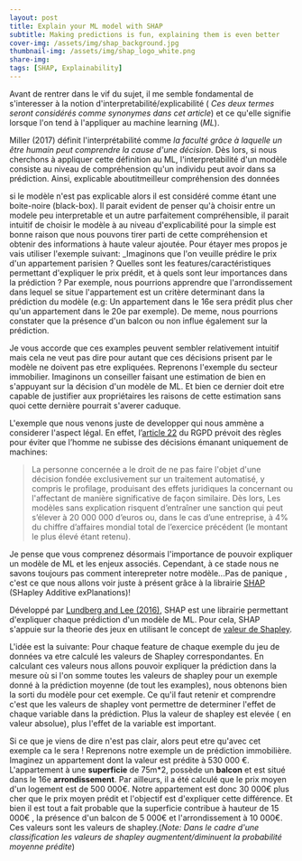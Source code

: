 ```yaml
---
layout: post
title: Explain your ML model with SHAP
subtitle: Making predictions is fun, explaining them is even better
cover-img: /assets/img/shap_background.jpg
thumbnail-img: /assets/img/shap_logo_white.png
share-img:
tags: [SHAP, Explainability]
---
```


Avant de rentrer dans le vif du sujet, il me semble fondamental de s'interesser à la notion d'interpretabilité/explicabilité ( _Ces deux termes seront considérés comme synonymes dans cet article_) et ce qu'elle signifie lorsque l'on tend à l'appliquer au machine learning (*ML*). 

Miller (2017) définit l'interprétabilité comme _la faculté grâce à laquelle un être humain peut comprendre la cause d'une décision_. Dès lors, si nous cherchons à appliquer cette définition au ML, l'interpretabilité d'un modèle consiste au niveau de compréhension qu'un individu peut avoir dans sa prédiction. Ainsi,  explicable  aboutitmeilleur  compréhension des données


si le modèle n'est pas explicable alors il est considéré comme étant une boite-noire (black-box). Il parait evident de penser qu'à choisir entre un modele peu interpretable et un autre parfaitement compréhensible, il parait intuitif de choisir le modèle à au niveau d'explicabilité pour la simple est bonne raison que nous pouvons tirer parti de cette compréhension et obtenir des informations à haute valeur ajoutée. Pour étayer mes propos je vais utiliser l'exemple suivant: _Imaginons que l'on veuille prédire le prix d'un appartement parisien ? Quelles sont les features/caractéristiques permettant d'expliquer le prix prédit, et à quels sont leur importances dans la prédiction ? Par exemple, nous pourrions apprendre que l'arrondissement dans lequel se situe l'appartement est un critère determinant dans la prédiction du modèle (e.g: Un appartement dans le 16e sera prédit plus cher qu'un appartement dans le 20e par exemple). De meme, nous pourrions constater que la présence d'un balcon ou non influe également sur la prédiction. 

Je vous accorde que ces examples peuvent sembler relativement intuitif mais cela ne veut pas dire pour autant que ces décisions prisent par le modèle ne doivent pas etre expliquées. Reprenons l'exemple du secteur immobilier. Imaginons un conseiller faisant une estimation de bien en s'appuyant sur la décision d'un modèle de ML. Et bien ce dernier doit  etre capable de justifier aux propriétaires les raisons de cette estimation sans quoi cette dernière pourrait s'averer caduque. 

L'exemple que nous venons juste de developper qui nous ammène  a considerer l'aspect légal. En effet, l’[article 22](https://www.cnil.fr/fr/reglement-europeen-protection-donnees/chapitre3#Article22) du RGPD prévoit des règles pour éviter que l’homme ne subisse des décisions émanant uniquement de machines:
>La personne concernée a le droit de ne pas faire l'objet d'une décision fondée exclusivement sur un traitement automatisé, y compris le profilage, produisant des effets juridiques la concernant ou l'affectant de manière significative de façon similaire.
Dès lors, Les modèles sans explication risquent d’entraîner une sanction qui peut s’élever à 20 000 000 d’euros ou, dans le cas d’une entreprise, à 4% du chiffre d’affaires mondial total de l’exercice précédent (le montant le plus élevé étant retenu).

Je pense que vous comprenez désormais l'importance de pouvoir expliquer un modèle de ML et les enjeux associés. Cependant, à ce stade nous ne savons toujours pas comment interepreter notre modèle...Pas de panique , c'est ce que nous allons voir juste à présent grâce à la librairie [SHAP](https://shap.readthedocs.io/en/latest/index.html) (SHapley Additive exPlanations)! 


Développé par [Lundberg and Lee (2016)](https://papers.nips.cc/paper/7062-a-unified-approach-to-interpreting-model-predictions.pdf), SHAP est une librairie permettant d'expliquer chaque prédiction d'un modèle de ML. Pour cela, SHAP s'appuie sur la theorie des jeux en utilisant le concept de [valeur de Shapley](https://fr.wikipedia.org/wiki/Valeur_de_Shapley).

L'idée est la suivante: Pour chaque feature de chaque exemple du jeu de données va etre calculé les valeurs de Shapley correspondantes. En calculant ces valeurs nous allons pouvoir expliquer la prédiction dans la mesure où si l'on somme toutes les valeurs de shapley pour un exemple donné à la prédiction moyenne (de tout les examples), nous obtenons bien la sorti du modèle pour cet exemple. Ce qu'il faut retenir et comprendre c'est que les valeurs de shapley vont permettre de determiner l'effet de chaque variable dans la prédiction. Plus la valeur de shapley est elevée ( en valeur absolue), plus l'effet de la variable est important.

Si ce que je viens de dire n'est pas clair, alors peut etre qu'avec cet exemple ca le sera ! Reprenons notre exemple  un de prédiction immobilière. Imaginez un appartement dont la valeur est prédite à 530 000 €. L'appartement à une **superficie** de 75m*2, possède un **balcon** et est situé dans le 16e **arrondissement**. Par ailleurs, il a été calculé que le prix moyen d'un logement est de 500 000€. Notre appartement est donc 30 000€ plus cher que le prix moyen prédit et l'objectif est d'expliquer cette différence. Et bien il est tout a fait probable que la superficie contribue à hauteur de 15 000€ , la présence d'un balcon de 5 000€ et l'arrondissement à 10 000€. Ces valeurs sont les valeurs de shapley.(_Note: Dans le cadre d'une classification les valeurs de shapley augmentent/diminuent la probabilité moyenne prédite_)







    
